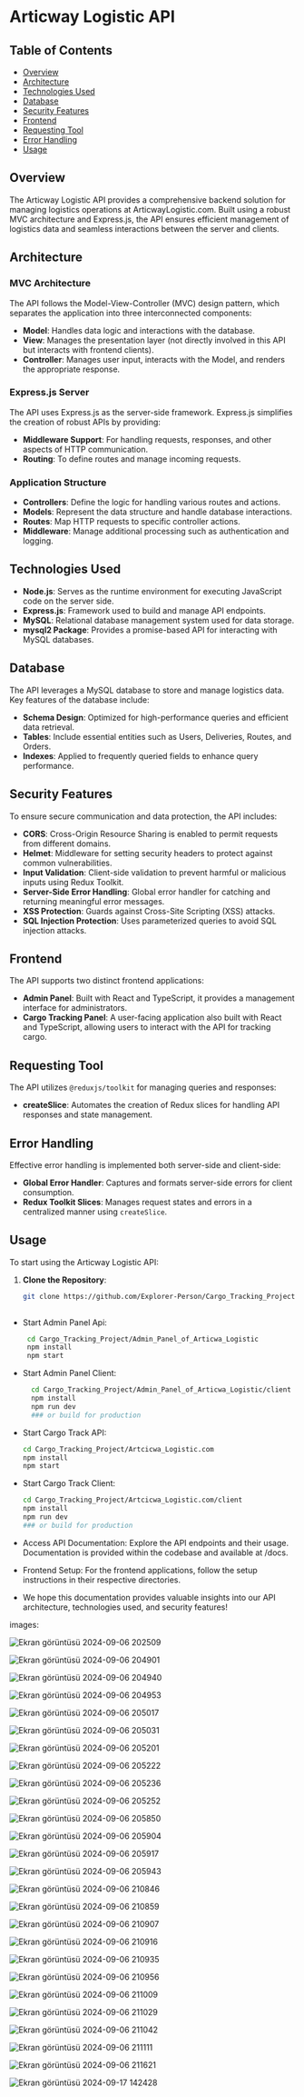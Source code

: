 # Articway Logistic API

## Table of Contents
- [Overview](#overview)
- [Architecture](#architecture)
- [Technologies Used](#technologies-used)
- [Database](#database)
- [Security Features](#security-features)
- [Frontend](#frontend)
- [Requesting Tool](#requesting-tool)
- [Error Handling](#error-handling)
- [Usage](#usage)

## Overview

The Articway Logistic API provides a comprehensive backend solution for managing logistics operations at ArticwayLogistic.com. Built using a robust MVC architecture and Express.js, the API ensures efficient management of logistics data and seamless interactions between the server and clients.

## Architecture

### MVC Architecture

The API follows the Model-View-Controller (MVC) design pattern, which separates the application into three interconnected components:

- **Model**: Handles data logic and interactions with the database.
- **View**: Manages the presentation layer (not directly involved in this API but interacts with frontend clients).
- **Controller**: Manages user input, interacts with the Model, and renders the appropriate response.

### Express.js Server

The API uses Express.js as the server-side framework. Express.js simplifies the creation of robust APIs by providing:

- **Middleware Support**: For handling requests, responses, and other aspects of HTTP communication.
- **Routing**: To define routes and manage incoming requests.

### Application Structure

- **Controllers**: Define the logic for handling various routes and actions.
- **Models**: Represent the data structure and handle database interactions.
- **Routes**: Map HTTP requests to specific controller actions.
- **Middleware**: Manage additional processing such as authentication and logging.

## Technologies Used

- **Node.js**: Serves as the runtime environment for executing JavaScript code on the server side.
- **Express.js**: Framework used to build and manage API endpoints.
- **MySQL**: Relational database management system used for data storage.
- **mysql2 Package**: Provides a promise-based API for interacting with MySQL databases.

## Database

The API leverages a MySQL database to store and manage logistics data. Key features of the database include:

- **Schema Design**: Optimized for high-performance queries and efficient data retrieval.
- **Tables**: Include essential entities such as Users, Deliveries, Routes, and Orders.
- **Indexes**: Applied to frequently queried fields to enhance query performance.

## Security Features

To ensure secure communication and data protection, the API includes:

- **CORS**: Cross-Origin Resource Sharing is enabled to permit requests from different domains.
- **Helmet**: Middleware for setting security headers to protect against common vulnerabilities.
- **Input Validation**: Client-side validation to prevent harmful or malicious inputs using Redux Toolkit.
- **Server-Side Error Handling**: Global error handler for catching and returning meaningful error messages.
- **XSS Protection**: Guards against Cross-Site Scripting (XSS) attacks.
- **SQL Injection Protection**: Uses parameterized queries to avoid SQL injection attacks.

## Frontend

The API supports two distinct frontend applications:

- **Admin Panel**: Built with React and TypeScript, it provides a management interface for administrators.
- **Cargo Tracking Panel**: A user-facing application also built with React and TypeScript, allowing users to interact with the API for tracking cargo.

## Requesting Tool

The API utilizes `@reduxjs/toolkit` for managing queries and responses:

- **createSlice**: Automates the creation of Redux slices for handling API responses and state management.

## Error Handling

Effective error handling is implemented both server-side and client-side:

- **Global Error Handler**: Captures and formats server-side errors for client consumption.
- **Redux Toolkit Slices**: Manages request states and errors in a centralized manner using `createSlice`.

## Usage

To start using the Articway Logistic API:

1. **Clone the Repository**:
   ```bash
   git clone https://github.com/Explorer-Person/Cargo_Tracking_Project.git
  
* Start Admin Panel Api:
  ```bash
   cd Cargo_Tracking_Project/Admin_Panel_of_Articwa_Logistic
   npm install
   npm start

* Start Admin Panel Client:
  ```bash
    cd Cargo_Tracking_Project/Admin_Panel_of_Articwa_Logistic/client
    npm install
    npm run dev
    ### or build for production


* Start Cargo Track API:
   ```bash
   cd Cargo_Tracking_Project/Artcicwa_Logistic.com
   npm install
   npm start

* Start Cargo Track Client:
   ```bash
   cd Cargo_Tracking_Project/Artcicwa_Logistic.com/client
   npm install
   npm run dev
   ### or build for production

* Access API Documentation: 
Explore the API endpoints and their usage. Documentation is provided within the codebase and available at /docs.

* Frontend Setup: 
For the frontend applications, follow the setup instructions in their respective directories.

- We hope this documentation provides valuable insights into our API architecture, technologies used, and security features!


images:

![Ekran görüntüsü 2024-09-06 202509](https://github.com/user-attachments/assets/47072c9c-975b-43e9-8a17-dceb47ed0405)

![Ekran görüntüsü 2024-09-06 204901](https://github.com/user-attachments/assets/22e3da29-d2c4-489e-aac8-eee2beea6c60)

![Ekran görüntüsü 2024-09-06 204940](https://github.com/user-attachments/assets/8a045014-63f5-48ce-9119-c75b857109eb)

![Ekran görüntüsü 2024-09-06 204953](https://github.com/user-attachments/assets/9fcd1433-ffbc-40c5-b433-67e5d7408847)

![Ekran görüntüsü 2024-09-06 205017](https://github.com/user-attachments/assets/16b4f4af-6a0a-487b-bae8-4d4628430117)

![Ekran görüntüsü 2024-09-06 205031](https://github.com/user-attachments/assets/17c4f61f-047e-4e00-8f13-2fbb34c48150)

![Ekran görüntüsü 2024-09-06 205201](https://github.com/user-attachments/assets/b8ed78d3-e57f-41b4-940d-81506e79f287)

![Ekran görüntüsü 2024-09-06 205222](https://github.com/user-attachments/assets/814d30fb-3cc3-421b-b42b-4b2a06799fb0)

![Ekran görüntüsü 2024-09-06 205236](https://github.com/user-attachments/assets/17ba181c-3aa5-4eb5-bfb6-ebd7e54f2567)

![Ekran görüntüsü 2024-09-06 205252](https://github.com/user-attachments/assets/78ae6c13-5706-412d-96d7-46058adb82c2)

![Ekran görüntüsü 2024-09-06 205850](https://github.com/user-attachments/assets/6d66547e-2e98-4ad0-b16e-69ddcb300859)

![Ekran görüntüsü 2024-09-06 205904](https://github.com/user-attachments/assets/01cbde84-fea2-4755-bbe4-0574c3312b81)

![Ekran görüntüsü 2024-09-06 205917](https://github.com/user-attachments/assets/c7b4d327-6c24-476f-8378-23b71e326671)

![Ekran görüntüsü 2024-09-06 205943](https://github.com/user-attachments/assets/3e4f23d2-a890-4c2e-b1d0-2c0e68dbaf94)

![Ekran görüntüsü 2024-09-06 210846](https://github.com/user-attachments/assets/87c46918-3578-442e-9d81-967894c65be6)

![Ekran görüntüsü 2024-09-06 210859](https://github.com/user-attachments/assets/36b4b1f3-ebe8-436d-b3ed-038bfc86bad4)

![Ekran görüntüsü 2024-09-06 210907](https://github.com/user-attachments/assets/a4cec304-d480-42d6-9213-b9465d8db585)

![Ekran görüntüsü 2024-09-06 210916](https://github.com/user-attachments/assets/3af6c25c-a959-4895-bd3e-c4a749911eab)

![Ekran görüntüsü 2024-09-06 210935](https://github.com/user-attachments/assets/6c10ab04-3778-4cd8-8607-2059a309a101)

![Ekran görüntüsü 2024-09-06 210956](https://github.com/user-attachments/assets/28304b3a-9fd8-46e3-90eb-8962c7bc7e61)

![Ekran görüntüsü 2024-09-06 211009](https://github.com/user-attachments/assets/f3f1d363-f9ee-4147-9dd3-458053872264)

![Ekran görüntüsü 2024-09-06 211029](https://github.com/user-attachments/assets/fff75e24-cde9-499f-83f0-af4fbb4e8a1c)

![Ekran görüntüsü 2024-09-06 211042](https://github.com/user-attachments/assets/c23eb125-c32a-4230-85ec-a0eac17eea60)

![Ekran görüntüsü 2024-09-06 211111](https://github.com/user-attachments/assets/75a844b1-4293-462d-8d19-982d1d6c790a)

![Ekran görüntüsü 2024-09-06 211621](https://github.com/user-attachments/assets/d6f874f1-5c79-43a8-b400-b144f29f124b)

![Ekran görüntüsü 2024-09-17 142428](https://github.com/user-attachments/assets/6d3c3042-82e1-465e-b8b4-d86a7663df00)






















